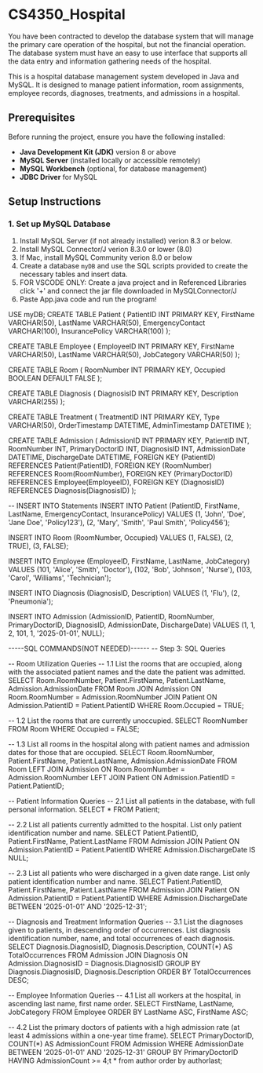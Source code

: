 # CS4350_Hospital
 You have been contracted to develop the database system that will manage the primary care operation of the hospital, but not the financial operation.  The database system must have an easy to use interface that supports all the data entry and information gathering needs of the hospital.

This is a hospital database management system developed in Java and MySQL. It is designed to manage patient information, room assignments, employee records, diagnoses, treatments, and admissions in a hospital.

## Prerequisites
Before running the project, ensure you have the following installed:
- **Java Development Kit (JDK)** version 8 or above
- **MySQL Server** (installed locally or accessible remotely)
- **MySQL Workbench** (optional, for database management)
- **JDBC Driver** for MySQL

## Setup Instructions

### 1. Set up MySQL Database
1. Install MySQL Server (if not already installed) verion 8.3 or below.
2. Install MySQL Connector/J verion 8.3.0 or lower (8.0)
3. If Mac, install MySQL Community verion 8.0 or below 
4. Create a database `myDB` and use the SQL scripts provided to create the necessary tables and insert data.
5. FOR VSCODE ONLY: Create a java project and in Referenced Libraries click '+' and connect the jar file downloaded in MySQLConnector/J
6. Paste App.java code and run the program!


USE myDB;
CREATE TABLE Patient (
    PatientID INT PRIMARY KEY,
    FirstName VARCHAR(50),
    LastName VARCHAR(50),
    EmergencyContact VARCHAR(100),
    InsurancePolicy VARCHAR(100)
);

CREATE TABLE Employee (
    EmployeeID INT PRIMARY KEY,
    FirstName VARCHAR(50),
    LastName VARCHAR(50),
    JobCategory VARCHAR(50)
);

CREATE TABLE Room (
    RoomNumber INT PRIMARY KEY,
    Occupied BOOLEAN DEFAULT FALSE
);

CREATE TABLE Diagnosis (
    DiagnosisID INT PRIMARY KEY,
    Description VARCHAR(255)
);

CREATE TABLE Treatment (
    TreatmentID INT PRIMARY KEY,
    Type VARCHAR(50),
    OrderTimestamp DATETIME,
    AdminTimestamp DATETIME
);

CREATE TABLE Admission (
    AdmissionID INT PRIMARY KEY,
    PatientID INT,
    RoomNumber INT,
    PrimaryDoctorID INT,
    DiagnosisID INT,
    AdmissionDate DATETIME,
    DischargeDate DATETIME,
    FOREIGN KEY (PatientID) REFERENCES Patient(PatientID),
    FOREIGN KEY (RoomNumber) REFERENCES Room(RoomNumber),
    FOREIGN KEY (PrimaryDoctorID) REFERENCES Employee(EmployeeID),
    FOREIGN KEY (DiagnosisID) REFERENCES Diagnosis(DiagnosisID)
);

-- INSERT INTO Statements
INSERT INTO Patient (PatientID, FirstName, LastName, EmergencyContact, InsurancePolicy)
VALUES 
    (1, 'John', 'Doe', 'Jane Doe', 'Policy123'),
    (2, 'Mary', 'Smith', 'Paul Smith', 'Policy456');

INSERT INTO Room (RoomNumber, Occupied)
VALUES 
    (1, FALSE), 
    (2, TRUE), 
    (3, FALSE);

INSERT INTO Employee (EmployeeID, FirstName, LastName, JobCategory)
VALUES 
    (101, 'Alice', 'Smith', 'Doctor'),
    (102, 'Bob', 'Johnson', 'Nurse'),
    (103, 'Carol', 'Williams', 'Technician');

INSERT INTO Diagnosis (DiagnosisID, Description)
VALUES 
    (1, 'Flu'),
    (2, 'Pneumonia');

INSERT INTO Admission (AdmissionID, PatientID, RoomNumber, PrimaryDoctorID, DiagnosisID, AdmissionDate, DischargeDate)
VALUES 
    (1, 1, 2, 101, 1, '2025-01-01', NULL);



-----SQL COMMANDS(NOT NEEDED)------
-- Step 3: SQL Queries

-- Room Utilization Queries
-- 1.1 List the rooms that are occupied, along with the associated patient names and the date the patient was admitted.
SELECT Room.RoomNumber, Patient.FirstName, Patient.LastName, Admission.AdmissionDate
FROM Room
JOIN Admission ON Room.RoomNumber = Admission.RoomNumber
JOIN Patient ON Admission.PatientID = Patient.PatientID
WHERE Room.Occupied = TRUE;

-- 1.2 List the rooms that are currently unoccupied.
SELECT RoomNumber
FROM Room
WHERE Occupied = FALSE;

-- 1.3 List all rooms in the hospital along with patient names and admission dates for those that are occupied.
SELECT Room.RoomNumber, Patient.FirstName, Patient.LastName, Admission.AdmissionDate
FROM Room
LEFT JOIN Admission ON Room.RoomNumber = Admission.RoomNumber
LEFT JOIN Patient ON Admission.PatientID = Patient.PatientID;

-- Patient Information Queries
-- 2.1 List all patients in the database, with full personal information.
SELECT * FROM Patient;

-- 2.2 List all patients currently admitted to the hospital. List only patient identification number and name.
SELECT Patient.PatientID, Patient.FirstName, Patient.LastName
FROM Admission
JOIN Patient ON Admission.PatientID = Patient.PatientID
WHERE Admission.DischargeDate IS NULL;

-- 2.3 List all patients who were discharged in a given date range. List only patient identification number and name.
SELECT Patient.PatientID, Patient.FirstName, Patient.LastName
FROM Admission
JOIN Patient ON Admission.PatientID = Patient.PatientID
WHERE Admission.DischargeDate BETWEEN '2025-01-01' AND '2025-12-31';

-- Diagnosis and Treatment Information Queries
-- 3.1 List the diagnoses given to patients, in descending order of occurrences. List diagnosis identification number, name, and total occurrences of each diagnosis.
SELECT Diagnosis.DiagnosisID, Diagnosis.Description, COUNT(*) AS TotalOccurrences
FROM Admission
JOIN Diagnosis ON Admission.DiagnosisID = Diagnosis.DiagnosisID
GROUP BY Diagnosis.DiagnosisID, Diagnosis.Description
ORDER BY TotalOccurrences DESC;

-- Employee Information Queries
-- 4.1 List all workers at the hospital, in ascending last name, first name order.
SELECT FirstName, LastName, JobCategory
FROM Employee
ORDER BY LastName ASC, FirstName ASC;

-- 4.2 List the primary doctors of patients with a high admission rate (at least 4 admissions within a one-year time frame).
SELECT PrimaryDoctorID, COUNT(*) AS AdmissionCount
FROM Admission
WHERE AdmissionDate BETWEEN '2025-01-01' AND '2025-12-31'
GROUP BY PrimaryDoctorID
HAVING AdmissionCount >= 4;t * from author order by authorlast;
